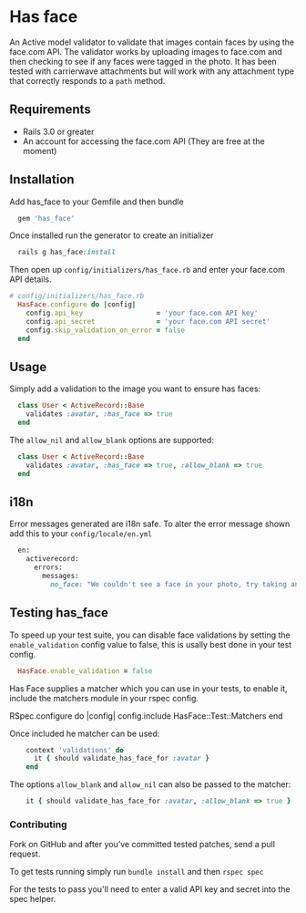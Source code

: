 # Has face
An Active model validator to validate that images contain faces by
using the face.com API. The validator works by uploading images to
face.com and then checking to see if any faces were tagged in the photo.
It has been tested with carrierwave attachments but will work with any
attachment type that correctly responds to a `path` method.

## Requirements
- Rails 3.0 or greater
- An account for accessing the face.com API (They are free at the moment)

## Installation
Add has_face to your Gemfile and then bundle

``` ruby
  gem 'has_face'
```

Once installed run the generator to create an initializer

``` ruby
  rails g has_face:install
```

Then open up `config/initializers/has_face.rb` and enter your face.com
API details.

``` ruby
# config/initializers/has_face.rb
  HasFace.configure do |config|
    config.api_key                  = 'your face.com API key'
    config.api_secret               = 'your face.com API secret'
    config.skip_validation_on_error = false
  end
```

## Usage

Simply add a validation to the image you want to ensure has faces:

``` ruby
  class User < ActiveRecord::Base
    validates :avatar, :has_face => true
  end
```

The `allow_nil` and `allow_blank` options are supported:

``` ruby
  class User < ActiveRecord::Base
    validates :avatar, :has_face => true, :allow_blank => true
  end
```

## i18n

Error messages generated are i18n safe. To alter the error message shown
add this to your `config/locale/en.yml`

``` ruby
  en:
    activerecord:
      errors:
        messages:
          no_face: "We couldn't see a face in your photo, try taking another one."
```

## Testing has_face

To speed up your test suite, you can disable face validations by setting the
`enable_validation` config value to false, this is usally best done in
your test config.

``` ruby
  HasFace.enable_validation = false
```

Has Face supplies a matcher which you can use in your tests, to
enable it, include the matchers module in your rspec config.

RSpec.configure do |config|
  config.include HasFace::Test::Matchers
end


Once included he matcher can be used:

``` ruby
    context 'validations' do
      it { should validate_has_face_for :avatar }
    end
```

The options `allow_blank` and `allow_nil` can also be passed to the matcher:

``` ruby
    it { should validate_has_face_for :avatar, :allow_blank => true }
```

### Contributing

Fork on GitHub and after you’ve committed tested patches, send a pull request.

To get tests running simply run `bundle install` and then `rspec spec`

For the tests to pass you'll need to enter a valid API key and
secret into the spec helper.
